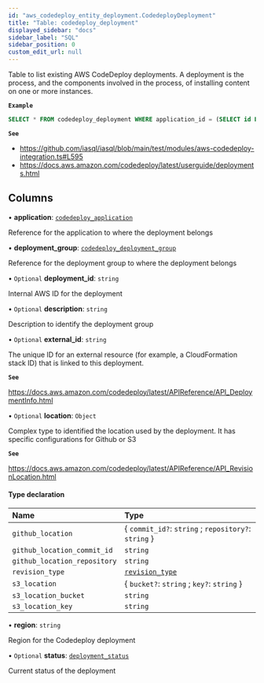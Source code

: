 ```yaml
---
id: "aws_codedeploy_entity_deployment.CodedeployDeployment"
title: "Table: codedeploy_deployment"
displayed_sidebar: "docs"
sidebar_label: "SQL"
sidebar_position: 0
custom_edit_url: null
---
```


Table to list existing AWS CodeDeploy deployments. A deployment is the process, and the components involved in the process,
of installing content on one or more instances.

**`Example`**

```sql TheButton[List CodeDeploy deployments]="List CodeDeploy deployments"
SELECT * FROM codedeploy_deployment WHERE application_id = (SELECT id FROM codedeploy_application WHERE name = 'application_name');
```

**`See`**

 - https://github.com/iasql/iasql/blob/main/test/modules/aws-codedeploy-integration.ts#L595
 - https://docs.aws.amazon.com/codedeploy/latest/userguide/deployments.html

## Columns

• **application**: [`codedeploy_application`](aws_codedeploy_entity_application.CodedeployApplication.md)

Reference for the application to where the deployment belongs

• **deployment\_group**: [`codedeploy_deployment_group`](aws_codedeploy_entity_deploymentGroup.CodedeployDeploymentGroup.md)

Reference for the deployment group to where the deployment belongs

• `Optional` **deployment\_id**: `string`

Internal AWS ID for the deployment

• `Optional` **description**: `string`

Description to identify the deployment group

• `Optional` **external\_id**: `string`

The unique ID for an external resource (for example, a CloudFormation stack ID) that is linked to this deployment.

**`See`**

https://docs.aws.amazon.com/codedeploy/latest/APIReference/API_DeploymentInfo.html

• `Optional` **location**: `Object`

Complex type to identified the location used by the deployment. It has specific configurations
for Github or S3

**`See`**

https://docs.aws.amazon.com/codedeploy/latest/APIReference/API_RevisionLocation.html

#### Type declaration

| Name | Type |
| :------ | :------ |
| `github_location` | { `commit_id?`: `string` ; `repository?`: `string`  } |
| `github_location_commit_id` | `string` |
| `github_location_repository` | `string` |
| `revision_type` | [`revision_type`](../enums/aws_codedeploy_entity_deployment.RevisionType.md) |
| `s3_location` | { `bucket?`: `string` ; `key?`: `string`  } |
| `s3_location_bucket` | `string` |
| `s3_location_key` | `string` |

• **region**: `string`

Region for the Codedeploy deployment

• `Optional` **status**: [`deployment_status`](../enums/aws_codedeploy_entity_deployment.DeploymentStatusEnum.md)

Current status of the deployment
